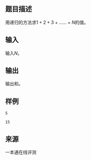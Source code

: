 ## 题目描述

用递归的方法求$1+2+3+……+N$的值。

## 输入

输入$N$。

## 输出

输出和。

## 样例

```input1
5
```

```output1
15
```


 ## 来源

 一本通在线评测 